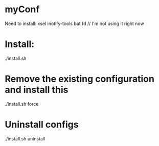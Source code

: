 # myConf

Need to install:
xsel
inotify-tools
bat
fd // I'm not using it right now

# Install:
./install.sh

# Remove the existing configuration and install this
./install.sh force

# Uninstall configs
./install.sh uninstall
